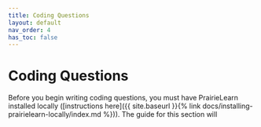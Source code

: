 ```yaml
---
title: Coding Questions
layout: default
nav_order: 4
has_toc: false
---
```


# Coding Questions

Before you begin writing coding questions, you must have PrairieLearn installed locally ([instructions here]({{ site.baseurl }}{% link docs/installing-prairielearn-locally/index.md %})). The guide for this section will